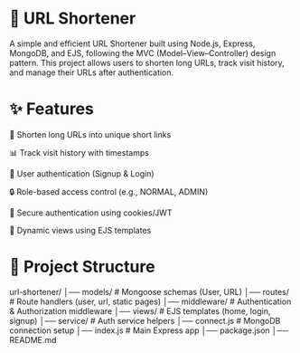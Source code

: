 # 📌 URL Shortener
A simple and efficient URL Shortener built using Node.js, Express, MongoDB, and EJS, following the MVC (Model–View–Controller) design pattern.
This project allows users to shorten long URLs, track visit history, and manage their URLs after authentication.

# ✨ Features

🔗 Shorten long URLs into unique short links

📊 Track visit history with timestamps

👤 User authentication (Signup & Login)

🔒 Role-based access control (e.g., NORMAL, ADMIN)

🍪 Secure authentication using cookies/JWT

🎨 Dynamic views using EJS templates

# 📂 Project Structure
url-shortener/
│── models/          # Mongoose schemas (User, URL)
│── routes/          # Route handlers (user, url, static pages)
│── middleware/      # Authentication & Authorization middleware
│── views/           # EJS templates (home, login, signup)
│── service/         # Auth service helpers
│── connect.js       # MongoDB connection setup
│── index.js         # Main Express app
│── package.json
│── README.md
